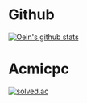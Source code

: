# Github
[![Oein's github stats](https://github-readme-stats.vercel.app/api?username=oein&show_icons=true&theme=gradient&include_all_commits=true&count_private=true)](https://github.com/anuraghazra/github-readme-stats)

# Acmicpc
[![solved.ac](http://mazassumnida.wtf/api/v2/generate_badge?boj=banana100219)](https://solved.ac/banana100219)
